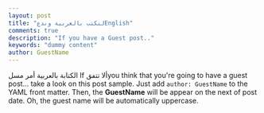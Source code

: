 ```yaml
---
layout: post
title: "لنكتب بالعربية وندعEnglish"
comments: true
description: "If you have a Guest post.."
keywords: "dummy content"
author: GuestName
---
```

الكتابة بالعربية أمر مسل
If ألا تتفقyou think that you're going to have a guest post... take a look on this post sample. Just add `author: GuestName` to the YAML front matter. Then, the **GuestName** will be appear on the next of post date. Oh, the guest name will be automatically uppercase.
